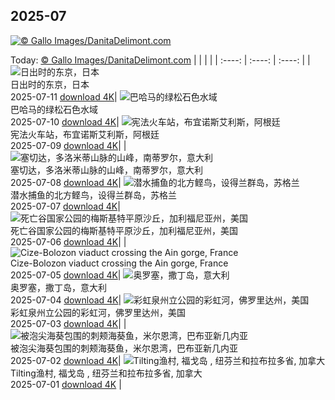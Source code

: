 ## 2025-07
[![© Gallo Images/DanitaDelimont.com](https://cn.bing.com/th?id=OHR.ThomsonGazelle_ZH-CN0413171014_1920x1200.jpg&w=1000)](https://cn.bing.com/th?id=OHR.ThomsonGazelle_ZH-CN0413171014_1920x1200.jpg&pid=hp&w=3840&h=2160&rs=1&c=4)

Today: [© Gallo Images/DanitaDelimont.com](https://cn.bing.com/th?id=OHR.ThomsonGazelle_ZH-CN0413171014_1920x1200.jpg&pid=hp&w=3840&h=2160&rs=1&c=4)
  |      |      |      |
| :----: | :----: | :----: |
| ![日出时的东京，日本](https://cn.bing.com/th?id=OHR.TokyoSunrise_ZH-CN0091906710_1920x1200.jpg&pid=hp&w=384&h=216&rs=1&c=4) <br/> 日出时的东京，日本 <br/> 2025-07-11  [download 4K](https://cn.bing.com/th?id=OHR.TokyoSunrise_ZH-CN0091906710_1920x1200.jpg&pid=hp&w=3840&h=2160&rs=1&c=4)| ![巴哈马的绿松石色水域](https://cn.bing.com/th?id=OHR.BahamaBlues_ZH-CN8134624828_1920x1200.jpg&pid=hp&w=384&h=216&rs=1&c=4) <br/> 巴哈马的绿松石色水域 <br/> 2025-07-10  [download 4K](https://cn.bing.com/th?id=OHR.BahamaBlues_ZH-CN8134624828_1920x1200.jpg&pid=hp&w=3840&h=2160&rs=1&c=4)| ![宪法火车站，布宜诺斯艾利斯，阿根廷](https://cn.bing.com/th?id=OHR.ConstitucionStation_ZH-CN7962568053_1920x1200.jpg&pid=hp&w=384&h=216&rs=1&c=4) <br/> 宪法火车站，布宜诺斯艾利斯，阿根廷 <br/> 2025-07-09  [download 4K](https://cn.bing.com/th?id=OHR.ConstitucionStation_ZH-CN7962568053_1920x1200.jpg&pid=hp&w=3840&h=2160&rs=1&c=4)|
| ![塞切达，多洛米蒂山脉的山峰，南蒂罗尔，意大利](https://cn.bing.com/th?id=OHR.SecedaPeak_ZH-CN7633793128_1920x1200.jpg&pid=hp&w=384&h=216&rs=1&c=4) <br/> 塞切达，多洛米蒂山脉的山峰，南蒂罗尔，意大利 <br/> 2025-07-08  [download 4K](https://cn.bing.com/th?id=OHR.SecedaPeak_ZH-CN7633793128_1920x1200.jpg&pid=hp&w=3840&h=2160&rs=1&c=4)| ![潜水捕鱼的北方鲣鸟，设得兰群岛，苏格兰](https://cn.bing.com/th?id=OHR.ShetlandGannets_ZH-CN7279521125_1920x1200.jpg&pid=hp&w=384&h=216&rs=1&c=4) <br/> 潜水捕鱼的北方鲣鸟，设得兰群岛，苏格兰 <br/> 2025-07-07  [download 4K](https://cn.bing.com/th?id=OHR.ShetlandGannets_ZH-CN7279521125_1920x1200.jpg&pid=hp&w=3840&h=2160&rs=1&c=4)| ![死亡谷国家公园的梅斯基特平原沙丘，加利福尼亚州，美国](https://cn.bing.com/th?id=OHR.MesquiteFlats_ZH-CN7152959188_1920x1200.jpg&pid=hp&w=384&h=216&rs=1&c=4) <br/> 死亡谷国家公园的梅斯基特平原沙丘，加利福尼亚州，美国 <br/> 2025-07-06  [download 4K](https://cn.bing.com/th?id=OHR.MesquiteFlats_ZH-CN7152959188_1920x1200.jpg&pid=hp&w=3840&h=2160&rs=1&c=4)|
| ![Cize-Bolozon viaduct crossing the Ain gorge, France](https://cn.bing.com/th?id=OHR.BolozonViaduct_ZH-CN6408632524_1920x1200.jpg&pid=hp&w=384&h=216&rs=1&c=4) <br/> Cize-Bolozon viaduct crossing the Ain gorge, France <br/> 2025-07-05  [download 4K](https://cn.bing.com/th?id=OHR.BolozonViaduct_ZH-CN6408632524_1920x1200.jpg&pid=hp&w=3840&h=2160&rs=1&c=4)| ![奥罗塞，撒丁岛，意大利](https://cn.bing.com/th?id=OHR.OroseiSardegna_ZH-CN5789138034_1920x1200.jpg&pid=hp&w=384&h=216&rs=1&c=4) <br/> 奥罗塞，撒丁岛，意大利 <br/> 2025-07-04  [download 4K](https://cn.bing.com/th?id=OHR.OroseiSardegna_ZH-CN5789138034_1920x1200.jpg&pid=hp&w=3840&h=2160&rs=1&c=4)| ![彩虹泉州立公园的彩虹河，佛罗里达州，美国](https://cn.bing.com/th?id=OHR.RainbowRiver_ZH-CN5320095849_1920x1200.jpg&pid=hp&w=384&h=216&rs=1&c=4) <br/> 彩虹泉州立公园的彩虹河，佛罗里达州，美国 <br/> 2025-07-03  [download 4K](https://cn.bing.com/th?id=OHR.RainbowRiver_ZH-CN5320095849_1920x1200.jpg&pid=hp&w=3840&h=2160&rs=1&c=4)|
| ![被泡尖海葵包围的刺颊海葵鱼，米尔恩湾，巴布亚新几内亚](https://cn.bing.com/th?id=OHR.MaroonClownfish_ZH-CN5071934692_1920x1200.jpg&pid=hp&w=384&h=216&rs=1&c=4) <br/> 被泡尖海葵包围的刺颊海葵鱼，米尔恩湾，巴布亚新几内亚 <br/> 2025-07-02  [download 4K](https://cn.bing.com/th?id=OHR.MaroonClownfish_ZH-CN5071934692_1920x1200.jpg&pid=hp&w=3840&h=2160&rs=1&c=4)| ![Tilting渔村, 福戈岛 , 纽芬兰和拉布拉多省, 加拿大](https://cn.bing.com/th?id=OHR.CanadaDayFogo_ZH-CN2593963748_1920x1200.jpg&pid=hp&w=384&h=216&rs=1&c=4) <br/> Tilting渔村, 福戈岛 , 纽芬兰和拉布拉多省, 加拿大 <br/> 2025-07-01  [download 4K](https://cn.bing.com/th?id=OHR.CanadaDayFogo_ZH-CN2593963748_1920x1200.jpg&pid=hp&w=3840&h=2160&rs=1&c=4) |